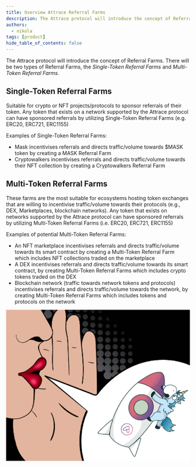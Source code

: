 ```yaml
---
title: Overview Attrace Referral Farms
description: The Attrace protocol will introduce the concept of Referral Farms.
authors:
  - nikola
tags: [product]
hide_table_of_contents: false
---
```

The Attrace protocol will introduce the concept of Referral Farms. There will be two types of Referral Farms, the _Single-Token Referral Farms_ and _Multi-Token Referral Farms_.

<!--truncate-->
## Single-Token Referral Farms
Suitable for crypto or NFT projects/protocols to sponsor referrals of their token. Any token that exists on a network supported by the Attrace protocol can have sponsored referrals by utilizing Single-Token Referral Farms (e.g. ERC20, ERC721, ERC1155)

Examples of Single-Token Referral Farms:

- Mask incentivises referrals and directs traffic/volume towards $MASK token by creating a MASK Referral Farm
- Cryptowalkers incentivises referrals and directs traffic/volume towards their NFT collection by creating a Cryptowalkers Referral Farm


## Multi-Token Referral Farms
These farms are the most suitable for ecosystems hosting token exchanges that are willing to incentivise traffic/volume towards their protocols (e.g., DEX, Marketplaces, blockchain networks). Any token that exists on networks supported by the Attrace protocol can have sponsored referrals by utilizing Multi-Token Referral Farms (i.e. ERC20, ERC721, ERC1155)

Examples of potential Multi-Token Referral Farms:

- An NFT marketplace incentivises referrals and directs traffic/volume towards its smart contract by creating a Multi-Token Referral Farm which includes NFT collections traded on the marketplace
- A DEX incentivises referrals and directs traffic/volume towards its smart contract, by creating Multi-Token Referral Farms which includes crypto tokens traded on the DEX
- Blockchain network (traffic towards network tokens and protocols) incentivises referrals and directs traffic/volume towards the network, by creating Multi-Token Referral Farms which includes tokens and protocols on the network


![](img/referral-farm.png)




